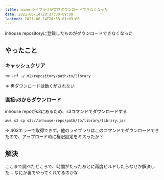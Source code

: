 ```yaml
---
title: mavenライブラリが突然ダウンロードできなくなった
date: 2021-06-14T20:37:00+09:00
lastmod: 2021-06-14T20:38:01+09:00
---
```


inhouse repositoryに登録したものがダウンロードできなくなった

## やったこと

### キャッシュクリア

````shell
rm -rf ~/.m2/repository/path/to/library
````

=> 再ダウンロードは動くがされない

### 直接s3からダウンロード

inhouse repoがs3にあるため、s3コマンドでダウンロードする

````shell
aws s3 cp s3://inhouse-repo/path/to/library/library.jar
````

=> 403エラーで取得できず。他のライブラリはこのコマンドでダウンロードできたので、アップロード時に権限設定をミスったか？

## 解決

ここまで調べたところで、時間がたったあとに再度ビルドしたらなぜか解決した…
なにか裏でやってくれてるのかな
